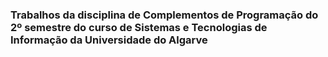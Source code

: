 ### Trabalhos da disciplina de Complementos de Programação do 2º semestre do curso de Sistemas e Tecnologias de Informação da Universidade do Algarve



